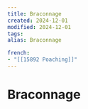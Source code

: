 ```yaml
---
title: Braconnage
created: 2024-12-01
modified: 2024-12-01
tags: 
alias: Braconnage

french:
- "[[15892 Poaching]]"
---
```

# Braconnage
